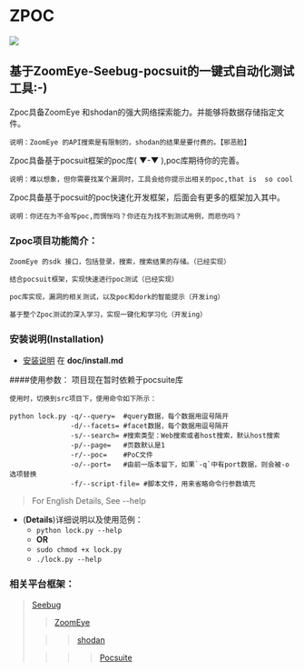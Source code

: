 ZPOC
===================================  
  ![](http://i.imgur.com/nHbRONh.jpg)
    
基于ZoomEye-Seebug-pocsuit的一键式自动化测试工具:-)
-----------------------------------  
Zpoc具备ZoomEye 和shodan的强大网络探索能力。并能够将数据存储指定文件。


    说明：ZoomEye 的API搜索是有限制的，shodan的结果是要付费的。【邪恶脸】

Zpoc具备基于pocsuit框架的poc库( ▼-▼ ),poc库期待你的完善。

	说明：难以想象，但你需要找某个漏洞时，工具会给你提示出相关的poc,that is  so cool

Zpoc具备基于pocsuit的poc快速化开发框架，后面会有更多的框架加入其中。

	说明：你还在为不会写poc,而惆怅吗？你还在为找不到测试用例，而悲伤吗？


    
### Zpoc项目功能简介：

    ZoomEye 的sdk 接口，包括登录，搜索，搜索结果的存储。（已经实现）
     
    结合pocsuit框架，实现快速进行poc测试（已经实现）
    
    poc库实现，漏洞的相关测试，以及poc和dork的智能提示（开发ing）

	基于整个Zpoc测试的深入学习，实现一键化和学习化（开发ing）

### 安装说明(Installation)
- [安装说明](Zpoc/doc/install.md)	在 **doc/install.md**

####使用参数：
    项目现在暂时依赖于pocsuite库

    使用时，切换到src项目下，使用命令如下所示：

	python lock.py -q/--query=  #query数据，每个数据用逗号隔开
				   -d/--facets= #facet数据，每个数据用逗号隔开
				   -s/--search= #搜索类型：Web搜索或者host搜索，默认host搜索
				   -p/--page=   #页数默认是1
				   -r/--poc=    #PoC文件
				   -o/--port=   #由前一版本留下，如果`-q`中有port数据，则会被-o选项替换
				   -f/--script-file= #脚本文件，用来省略命令行参数填充

> For English Details, See --help

- (**Details**)详细说明以及使用范例：
	- `python lock.py --help`
	- **OR**
	- `sudo chmod +x lock.py`
	- `./lock.py --help`

### 相关平台框架： 
> [Seebug ](https://www.seebug.org/)
>  
> > [ZoomEye ](https://www.zoomeye.org/)
>  
>  > > [shodan](https://www.shodan.io/)  
>  
> > > > [ Pocsuite](https://github.com/knownsec/Pocsuite)
  
